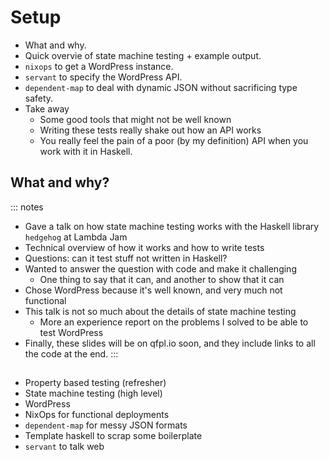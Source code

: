 # Setup

- What and why.
- Quick overvie of state machine testing + example output.
- `nixops` to get a WordPress instance.
- `servant` to specify the WordPress API.
- `dependent-map` to deal with dynamic JSON without sacrificing type safety.
- Take away
   + Some good tools that might not be well known
   + Writing these tests really shake out how an API works
   + You really feel the pain of a poor (by my definition) API when you work with it in Haskell.

## What and why?

::: notes
 - Gave a talk on how state machine testing works with the Haskell library `hedgehog` at Lambda Jam
 - Technical overview of how it works and how to write tests
 - Questions: can it test stuff not written in Haskell?
 - Wanted to answer the question with code and make it challenging
    + One thing to say that it can, and another to show that it can
 - Chose WordPress because it's well known, and very much not functional
 - This talk is not so much about the details of state machine testing
    + More an experience report on the problems I solved to be able to test WordPress
 - Finally, these slides will be on qfpl.io soon, and they include links to all the code at the end.
:::

##

- Property based testing (refresher)
- State machine testing (high level)
- WordPress
- NixOps for functional deployments
- `dependent-map` for messy JSON formats
- Template haskell to scrap some boilerplate
- `servant` to talk web

